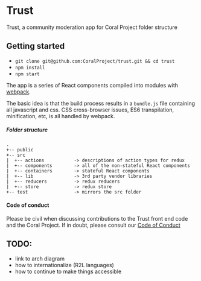 # Trust

Trust, a community moderation app for Coral Project
folder structure

## Getting started

- `git clone git@github.com:CoralProject/trust.git && cd trust`
- `npm install`
- `npm start`

The app is a series of React components compiled into modules with [webpack](http://webpack.github.io/).

The basic idea is that the build process results in a `bundle.js` file containing all javascript and css. CSS cross-browser issues, ES6 transpilation, minification, etc, is all handled by webpack.

##### Folder structure

```
.
+-- public
+-- src
|  +-- actions           -> descriptions of action types for redux
|  +-- components        -> all of the non-stateful React components
|  +-- containers        -> stateful React components
|  +-- lib               -> 3rd party vendor libraries
|  +-- reducers          -> redux reducers
|  +-- store             -> redux store
+-- test                 -> mirrors the src folder 
```


#### Code of conduct
Please be civil when discussing contributions to the Trust front end code and the Coral Project. If in doubt, please consult our [Code of Conduct](https://the-coral-project.gitbooks.io/coral-bible/content/codeof_conduct_md.html)

## TODO:
- link to arch diagram
- how to internationalize (R2L languages)
- how to continue to make things accessible


